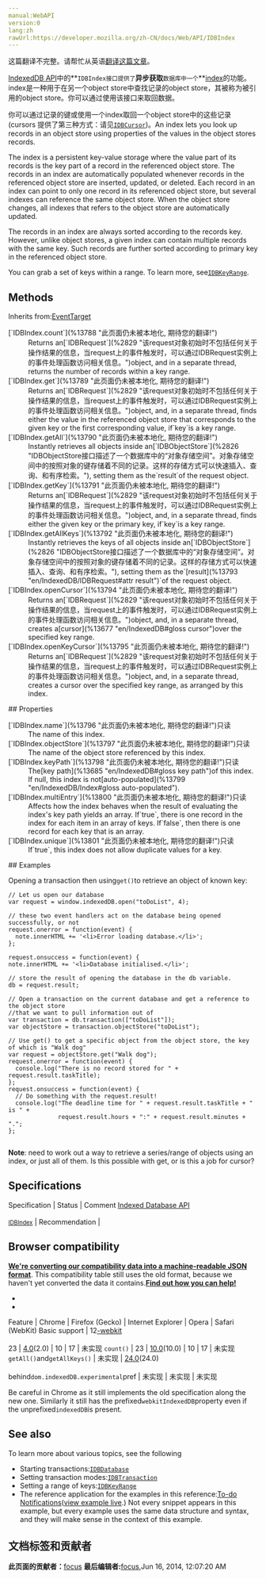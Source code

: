 ```yaml
---
manual:WebAPI
version:0
lang:zh
rawUrl:https://developer.mozilla.org/zh-CN/docs/Web/API/IDBIndex
---
```




这篇翻译不完整。请帮忙从英语[翻译这篇文章](%13785 "")。






[IndexedDB API](%13676 "en/IndexedDB")中的**`IDBIndex接口提供了`**异步获取**`数据库中一个`**[index](%13786 "en/IndexedDB/Basic_Concepts_Behind_IndexedDB#gloss_index")的功能。index是一种用于在另一个object store中查找记录的object store，其被称为被引用的object store。你可以通过使用该接口来取回数据。




你可以通过记录的键或使用一个index取回一个object store中的这些记录 (cursors 提供了第三种方式：请见[`IDBCursor`](%2811 "The IDBCursor interface of the IndexedDB API represents a cursor for traversing or iterating over multiple records in a database."))。An index lets you look up records in an object store using properties of the values in the object stores records.



The index is a persistent key-value storage where the value part of its records is the key part of a record in the referenced object store. The records in an index are automatically populated whenever records in the referenced object store are inserted, updated, or deleted. Each record in an index can point to only one record in its referenced object store, but several indexes can reference the same object store. When the object store changes, all indexes that refers to the object store are automatically updated.



The records in an index are always sorted according to the records key. However, unlike object stores, a given index can contain multiple records with the same key. Such records are further sorted according to primary key in the referenced object store.



You can grab a set of keys within a range. To learn more, see[`IDBKeyRange`](%2823 "此页面仍未被本地化, 期待您的翻译!").


## Methods<a name="Methods"></a>


Inherits from:[EventTarget](%13787 "en/DOM/EventTarget")

<dl><dt>[`IDBIndex.count`](%13788 "此页面仍未被本地化, 期待您的翻译!")</dt><dd>Returns an[`IDBRequest`](%2829 "该request对象初始时不包括任何关于操作结果的信息，当request上的事件触发时，可以通过IDBRequest实例上的事件处理函数访问相关信息。")object, and in a separate thread, returns the number of records within a key range.</dd><dt>[`IDBIndex.get`](%13789 "此页面仍未被本地化, 期待您的翻译!")</dt><dd>Returns an[`IDBRequest`](%2829 "该request对象初始时不包括任何关于操作结果的信息，当request上的事件触发时，可以通过IDBRequest实例上的事件处理函数访问相关信息。")object, and, in a separate thread, finds either the value in the referenced object store that corresponds to the given key or the first corresponding value, if`key`is a key range.</dd><dt>[`IDBIndex.getAll`](%13790 "此页面仍未被本地化, 期待您的翻译!")<i></i></dt><dd>Instantly retrieves all objects inside an[`IDBObjectStore`](%2826 "IDBObjectStore接口描述了一个数据库中的“对象存储空间”。对象存储空间中的按照对象的键存储着不同的记录。这样的存储方式可以快速插入、查询、和有序检索。"), setting them as the`result`of the request object.</dd><dt>[`IDBIndex.getKey`](%13791 "此页面仍未被本地化, 期待您的翻译!")</dt><dd>Returns an[`IDBRequest`](%2829 "该request对象初始时不包括任何关于操作结果的信息，当request上的事件触发时，可以通过IDBRequest实例上的事件处理函数访问相关信息。")object, and, in a separate thread, finds either the given key or the primary key, if`key`is a key range.</dd><dt>[`IDBIndex.getAllKeys`](%13792 "此页面仍未被本地化, 期待您的翻译!")<i></i></dt><dd>Instantly retrieves the keys of all objects inside an[`IDBObjectStore`](%2826 "IDBObjectStore接口描述了一个数据库中的“对象存储空间”。对象存储空间中的按照对象的键存储着不同的记录。这样的存储方式可以快速插入、查询、和有序检索。"), setting them as the`[result](%13793 "en/IndexedDB/IDBRequest#attr result")`of the request object.</dd><dt>[`IDBIndex.openCursor`](%13794 "此页面仍未被本地化, 期待您的翻译!")</dt><dd>Returns an[`IDBRequest`](%2829 "该request对象初始时不包括任何关于操作结果的信息，当request上的事件触发时，可以通过IDBRequest实例上的事件处理函数访问相关信息。")object, and, in a separate thread, creates a[cursor](%13677 "en/IndexedDB#gloss cursor")over the specified key range.</dd><dt>[`IDBIndex.openKeyCursor`](%13795 "此页面仍未被本地化, 期待您的翻译!")<i></i></dt><dd>Returns an[`IDBRequest`](%2829 "该request对象初始时不包括任何关于操作结果的信息，当request上的事件触发时，可以通过IDBRequest实例上的事件处理函数访问相关信息。")object, and, in a separate thread, creates a cursor over the specified key range, as arranged by this index.</dd></dl>
## Properties<a name="Properties"></a>
<dl><dt>[`IDBIndex.name`](%13796 "此页面仍未被本地化, 期待您的翻译!")只读</dt><dd>The name of this index.</dd><dt>[`IDBIndex.objectStore`](%13797 "此页面仍未被本地化, 期待您的翻译!")只读</dt><dd>The name of the object store referenced by this index.</dd><dt>[`IDBIndex.keyPath`](%13798 "此页面仍未被本地化, 期待您的翻译!")只读</dt><dd>The[key path](%13685 "en/IndexedDB#gloss key path")of this index. If null, this index is not[auto-populated](%13799 "en/IndexedDB/Index#gloss auto-populated").</dd><dt>[`IDBIndex.multiEntry`](%13800 "此页面仍未被本地化, 期待您的翻译!")只读</dt><dd>Affects how the index behaves when the result of evaluating the index&#39;s key path yields an array. If`true`, there is one record in the index for each item in an array of keys. If`false`, then there is one record for each key that is an array.</dd><dt>[`IDBIndex.unique`](%13801 "此页面仍未被本地化, 期待您的翻译!")只读</dt><dd>If`true`, this index does not allow duplicate values for a key.</dd></dl>
## Examples<a name="Examples"></a>


Opening a transaction then using`get()`to retrieve an object of known key:


```
// Let us open our database
var request = window.indexedDB.open("toDoList", 4);

// these two event handlers act on the database being opened successfully, or not
request.onerror = function(event) {
  note.innerHTML += '<li>Error loading database.</li>';
};
 
request.onsuccess = function(event) {
note.innerHTML += '<li>Database initialised.</li>';
    
// store the result of opening the database in the db variable.
db = request.result;

// Open a transaction on the current database and get a reference to the object store
//that we want to pull information out of
var transaction = db.transaction(["toDoList"]);
var objectStore = transaction.objectStore("toDoList");

// Use get() to get a specific object from the object store, the key of which is "Walk dog"
var request = objectStore.get("Walk dog");
request.onerror = function(event) {
  console.log("There is no record stored for " + request.result.taskTitle);
};
request.onsuccess = function(event) {
  // Do something with the request.result!
  console.log("The deadline time for " + request.result.taskTitle + " is " +
              request.result.hours + ":" + request.result.minutes + ".";
}; 
 

```


**Note**: need to work out a way to retrieve a series/range of objects using an index, or just all of them. Is this possible with get, or is this a job for cursor?



## Specifications<a name="Specifications"></a>
Specification | Status | Comment 
[Indexed Database API<br></br><small>IDBIndex</small>](%13802 "") | Recommendation |  


## Browser compatibility<a name="Browser_compatibility"></a>


**[We&#39;re converting our compatibility data into a machine-readable JSON format](%3344 "")**. This compatibility table still uses the old format, because we haven&#39;t yet converted the data it contains.**[Find out how you can help!](%3392 "")**


* 
* 
Feature | Chrome | Firefox (Gecko) | Internet Explorer | Opera | Safari (WebKit) 
Basic support | 12[-webkit](%3568 "The name of this feature is prefixed with '-webkit' as this browser considers it experimental")<br></br>23 | [4.0](%3678 "Released on 2011-03-22.")(2.0) | 10 | 17 | 未实现 
`count()` | 23 | [10.0](%4097 "Released on 2012-01-31.")(10.0) | 10 | 17 | 未实现 
`getAll()`and`getAllKeys()` | 未实现 | [24.0](%4943 "Released on 2013-09-17.")(24.0)<br></br>behind`dom.indexedDB.experimental`pref | 未实现 | 未实现 | 未实现 





Be careful in Chrome as it still implements the old specification along the new one. Similarly it still has the prefixed`webkitIndexedDB`property even if the unprefixed`indexedDB`is present.



## See also<a name="See_also"></a>


To learn more about various topics, see the following


* Starting transactions:[`IDBDatabase`](%2814 "继承自: EventTarget")
* Setting transaction modes:[`IDBTransaction`](%2830 "Note that as of Firefox 40, IndexedDB transactions have relaxed durability guarantees to increase performance (see bug 1112702.) Previously in a readwrite transaction IDBTransaction.oncomplete was fired only when all data was guaranteed to have been flushed to disk. In Firefox 40+ the complete event is fired after the OS has been told to write the data but potentially before that data has actually been flushed to disk. The complete event may thus be delivered quicker than before, however, there exists a small chance that the entire transaction will be lost if the OS crashes or there is a loss of system power before the data is flushed to disk. Since such catastrophic events are rare most consumers should not need to concern themselves further.")
* Setting a range of keys:[`IDBKeyRange`](%2823 "此页面仍未被本地化, 期待您的翻译!")
* The reference application for the examples in this reference:[To-do Notifications](%13803 "")([view example live](%13804 "").) Not every snippet appears in this example, but every example uses the same data structure and syntax, and they will make sense in the context of this example.



## 文档标签和贡献者
**此页面的贡献者：**[focus](%3815 "")
**最后编辑者:**[focus](%3815 ""),<time>Jun 16, 2014, 12:07:20 AM</time>


